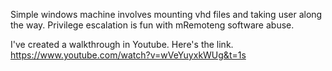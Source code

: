 Simple windows machine involves mounting vhd files and taking user along the way. Privilege escalation is fun with mRemoteng software abuse.

I've created a walkthrough in Youtube. Here's the link. https://www.youtube.com/watch?v=wVeYuyxkWUg&t=1s
